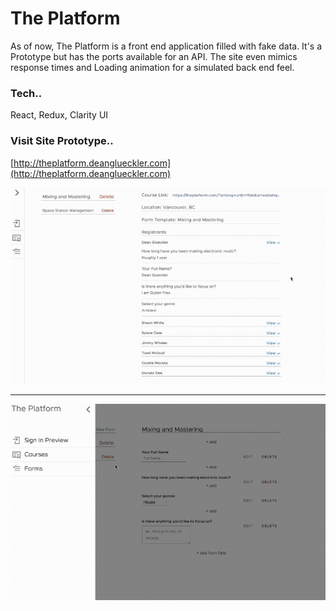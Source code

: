 # The Platform

As of now, The Platform is a front end application filled with fake data.  It's a Prototype but has the ports available for an API.  The site even mimics response times and Loading animation for a simulated back end feel.

### Tech..

React, Redux, Clarity UI

### Visit Site Prototype.. 
[http://theplatform.deanglueckler.com](http://theplatform.deanglueckler.com)

![The Platform](https://raw.githubusercontent.com/glueckler/theplatform/master/walk-throu-gifs/tp-walk-1.gif "Walkthrough of The platform")

---

![The Platform](https://raw.githubusercontent.com/glueckler/theplatform/master/walk-throu-gifs/tp-walk-2.gif "Walkthrough of The platform")
